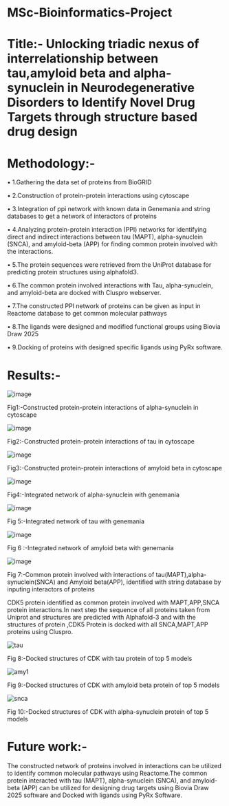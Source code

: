 # MSc-Bioinformatics-Project

# Title:- Unlocking triadic nexus of interrelationship between tau,amyloid beta and alpha-synuclein in Neurodegenerative Disorders to Identify Novel Drug Targets through structure based drug design

# Methodology:-

•	1.Gathering the data set of proteins from BioGRID 

•	2.Construction of protein-protein interactions using cytoscape

•	3.Integration of ppi network with known data in Genemania and string databases to get a network of interactors of proteins

•	4.Analyzing protein-protein interaction (PPI) networks for identifying direct and indirect interactions between tau (MAPT), alpha-synuclein (SNCA), and amyloid-beta (APP) for finding common protein involved with the interactions.

•	5.The protein sequences were retrieved from the UniProt database for predicting protein structures using alphafold3.

•	6.The common protein involved interactions with Tau, alpha-synuclein, and amyloid-beta are docked with Cluspro webserver.

•	7.The constructed PPI network of proteins can be given as input in Reactome database to get common molecular pathways

•	8.The ligands were designed and modified functional groups using Biovia Draw 2025

•	9.Docking of proteins with designed specific ligands using PyRx software.


# Results:-

![image](https://github.com/user-attachments/assets/b762b3ba-8500-406d-a27d-9949c0302450)

Fig1:-Constructed protein-protein interactions of alpha-synuclein in cytoscape

![image](https://github.com/user-attachments/assets/8b1f5c22-4c3e-4e28-a65e-0088fae19771)

Fig2:-Constructed protein-protein interactions of tau in cytoscape

![image](https://github.com/user-attachments/assets/4717dae9-996e-495d-8120-c31fab33a2c4)
 
 Fig3:-Constructed protein-protein interactions of amyloid beta in cytoscape
 
![image](https://github.com/user-attachments/assets/e3328467-6383-4cf4-8c0f-03b2b7e7aa8d)

Fig4:-Integrated network of alpha-synuclein with genemania

![image](https://github.com/user-attachments/assets/fa522200-5caf-47f2-b069-fbaedeef63a4)

Fig 5:-Integrated network of tau with genemania

![image](https://github.com/user-attachments/assets/fcb9d8b1-ab2d-42c3-8be4-bb47a538bcd9)

Fig 6 :-Integrated network of amyloid beta with genemania

![image](https://github.com/user-attachments/assets/ad4953d6-a58b-4fd4-8e3f-a59b7d10091b)

Fig 7:-Common protein involved with interactions of tau(MAPT),alpha-synuclein(SNCA) and Amyloid beta(APP), identified with string database by inputing interactors of proteins


CDK5 protein identified as common protein involved with MAPT,APP,SNCA protein interactions.In next step the sequence of all proteins taken from Uniprot and structures are predicted with Alphafold-3 and with the structures of protein ,CDK5 Protein is docked with all SNCA,MAPT,APP proteins using Cluspro.


![tau](https://github.com/user-attachments/assets/3841ccd1-10a4-4bda-8649-66266e8c7b64)

Fig 8:-Docked structures of CDK with tau protein of top 5 models

![amy1](https://github.com/user-attachments/assets/223974e6-5418-4b25-8f5e-920688830d28)

Fig 9:-Docked structures of CDK with amyloid beta protein of top 5 models

![snca](https://github.com/user-attachments/assets/a813017c-af79-4473-b95a-188c86d0254a)

Fig 10:-Docked structures of CDK with alpha-synuclein protein of top 5 models



# Future work:-
The constructed network of proteins involved in interactions can be utilized to identify common molecular pathways using Reactome.The common protein interacted with tau (MAPT), alpha-synuclein (SNCA), and amyloid-beta (APP) can be utilized for designing drug targets using Biovia Draw 2025 software and Docked with ligands using PyRx Software.
